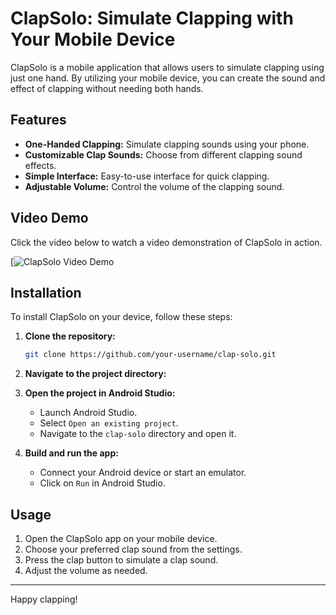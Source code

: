 # ClapSolo: Simulate Clapping with Your Mobile Device

ClapSolo is a mobile application that allows users to simulate clapping using just one hand. By utilizing your mobile device, you can create the sound and effect of clapping without needing both hands.

## Features

- **One-Handed Clapping:** Simulate clapping sounds using your phone.
- **Customizable Clap Sounds:** Choose from different clapping sound effects.
- **Simple Interface:** Easy-to-use interface for quick clapping.
- **Adjustable Volume:** Control the volume of the clapping sound.

## Video Demo

Click the video below to watch a video demonstration of ClapSolo in action.

[![ClapSolo Video Demo](https://github.com/irasharma13/ClapSolo/assets/36807339/01df1288-49e3-4078-bed0-a7c1a81861a9)


## Installation

To install ClapSolo on your device, follow these steps:

1. **Clone the repository:**
    ```bash
    git clone https://github.com/your-username/clap-solo.git
    ```
2. **Navigate to the project directory:**
   
3. **Open the project in Android Studio:**
    - Launch Android Studio.
    - Select `Open an existing project`.
    - Navigate to the `clap-solo` directory and open it.
4. **Build and run the app:**
    - Connect your Android device or start an emulator.
    - Click on `Run` in Android Studio.

## Usage

1. Open the ClapSolo app on your mobile device.
2. Choose your preferred clap sound from the settings.
3. Press the clap button to simulate a clap sound.
4. Adjust the volume as needed.


---

Happy clapping!
